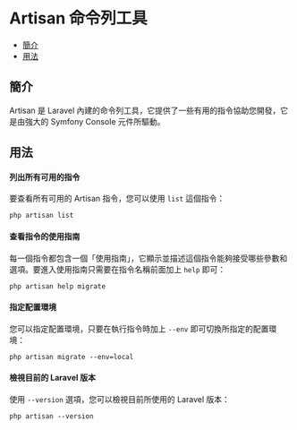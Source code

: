 # Artisan 命令列工具

- [簡介](#introduction)
- [用法](#usage)

<a name="introduction"></a>
## 簡介

Artisan 是 Laravel 內建的命令列工具，它提供了一些有用的指令協助您開發，它是由強大的 Symfony Console 元件所驅動。
<a name="usage"></a>
## 用法

#### 列出所有可用的指令

要查看所有可用的 Artisan 指令，您可以使用 `list` 這個指令：

	php artisan list

#### 查看指令的使用指南

每一個指令都包含一個「使用指南」，它顯示並描述這個指令能夠接受哪些參數和選項。要進入使用指南只需要在指令名稱前面加上 `help` 即可：


	php artisan help migrate

#### 指定配置環境

您可以指定配置環境，只要在執行指令時加上 `--env` 即可切換所指定的配置環境：

	php artisan migrate --env=local

#### 檢視目前的 Laravel 版本

使用 `--version` 選項，您可以檢視目前所使用的 Laravel 版本：

	php artisan --version
